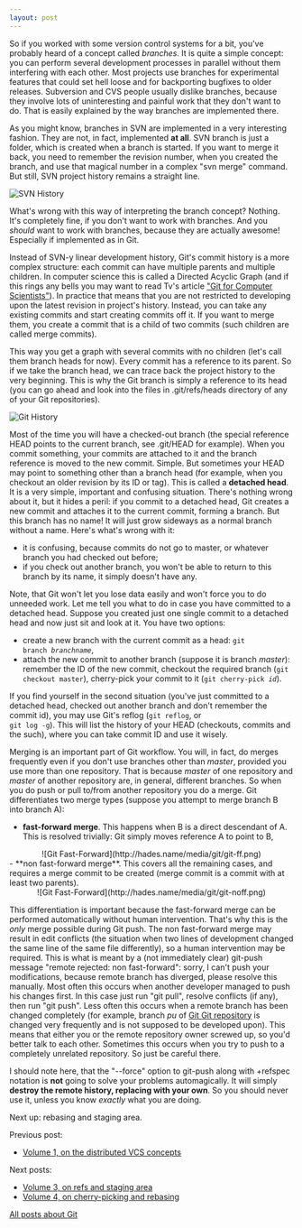 ```yaml
---
layout: post
---
```

So if you worked with some version control systems for a bit, you've probably
heard of a concept called *branches*. It is quite a simple concept: you can
perform several development processes in parallel without them interfering
with each other. Most projects use branches for experimental features that
could set hell loose and for backporting bugfixes to older releases.
Subversion and CVS people usually dislike branches, because they involve lots
of uninteresting and painful work that they don't want to do. That is easily
explained by the way branches are implemented there.

As you might know, branches in SVN are implemented in a very interesting
fashion. They are not, in fact, implemented **at all**. SVN branch is just a
folder, which is created when a branch is started. If you want to merge it
back, you need to remember the revision number, when you created the branch,
and use that magical number in a complex "svn merge" command. But still,
SVN project history remains a straight line.

![SVN History](http://hades.name/media/git/svn-history.png)

What's wrong with this way of interpreting the branch concept? Nothing. It's
completely fine, if you don't want to work with branches. And you *should*
want to work with branches, because they are actually awesome! Especially 
if implemented as in Git.

Instead of SVN-y linear development history, Git's commit history is a more
complex structure: each commit can have multiple parents and multiple
children. In computer science this is called a Directed Acyclic Graph (and if
this rings any bells you may want to read Tv's article <a
href="http://eagain.net/articles/git-for-computer-scientists/">"Git for
Computer Scientists"</a>). In practice that means that you are not restricted
to developing upon the latest revision in project's history. Instead, you can
take any existing commits and start creating commits off it. If you want to
merge them, you create a commit that is a child of two commits (such children
are called merge commits).

This way you get a graph with several commits with no children (let's call
them branch heads for now). Every commit has a reference to its parent. So if
we take the branch head, we can trace back the project history to the very
beginning. This is why the Git branch is simply a reference to its head (you
can go ahead and look into the files in .git/refs/heads directory of any of
your Git repositories).

![Git History](http://hades.name/media/git/git-history.png)

Most of the time you will have a checked-out branch (the special reference
HEAD points to the current branch, see .git/HEAD for example). When you commit
something, your commits are attached to it and the branch reference is moved
to the new commit. Simple. But sometimes your HEAD may point to something
other than a branch head (for example, when you checkout an older revision by
its ID or tag). This is called a **detached head**. It is a very simple,
important and confusing situation. There's nothing wrong about it, but it
hides a peril: if you commit to a detached head, Git creates a new commit and
attaches it to the current commit, forming a branch. But this branch has no
name! It will just grow sideways as a normal branch without a name. Here's
what's wrong with it:

- it is confusing, because commits do not go to master, or whatever branch you
  had checked out before;
- if you check out another branch, you won't be able to return to this branch
  by its name, it simply doesn't have any.

Note, that Git won't let you lose data easily and won't force you to do unneeded
work. Let me tell you what to do in case you have committed to a detached
head. Suppose you created just one single commit to a detached head and now
just sit and look at it. You have two options:

- create a new branch with the current commit as a head: <code>git branch
  *branchname*</code>,
- attach the new commit to another branch (suppose it is branch *master*):
  remember the ID of the new commit, checkout the required branch (<code>git
  checkout master</code>), cherry-pick your commit to it (<code>git
  cherry-pick *id*</code>).

If you find yourself in the second situation (you've just committed to a
detached head, checked out another branch and don't remember the commit id),
you may use Git's reflog (<code>git reflog</code>, or <code> git log
-g</code>). This will list the history of your HEAD (checkouts, commits and
the such), where you can take commit ID and use it wisely.

Merging is an important part of Git workflow. You will, in fact, do merges
frequently even if you don't use branches other than *master*, provided you use
more than one repository. That is because *master* of one repository and
*master* of another repository are, in general, different branches. So when
you do push or pull to/from another repository you do a merge. Git
differentiates two merge types (suppose you attempt to merge branch B into
branch A):

- **fast-forward merge**. This happens when B is a direct descendant of A.
  This is resolved trivially: Git simply moves reference A to point to B,
<center>![Git Fast-Forward](http://hades.name/media/git/git-ff.png)</center>
- **non fast-forward merge**. This covers all the remaining cases, and
  requires a merge commit to be created (merge commit is a commit with at
  least two parents).
<center>![Git Fast-Forward](http://hades.name/media/git/git-noff.png)</center>

This differentiation is important because the fast-forward merge can be
performed automatically without human intervention. That's why this is the
*only* merge possible during Git push. The non fast-forward merge may result
in edit conflicts (the situation when two lines of development changed the
same line of the same file differently), so a human intervention may be
required. This is what is meant by a (not immediately clear) git-push message
"remote rejected: non fast-forward": sorry, I can't push your modifications,
because remote branch has diverged, please resolve this manually. Most often
this occurs when another developer managed to push his changes first. In this
case just run "git pull", resolve conflicts (if any), then run "git push".
Less often this occurs when a remote branch has been changed completely (for
example, branch *pu* of <a href="http://git.kernel.org/?p=git/git.git;a=summary">Git Git repository</a> is changed very frequently and is
not supposed to be developed upon). This means that either you or the remote
repository owner screwed up, so you'd better talk to each other. Sometimes
this occurs when you try to push to a completely unrelated repository. So just
be careful there.

I should note here, that the "--force" option to git-push along with +refspec
notation is **not** going to solve your problems automagically. It will simply
**destroy the remote history, replacing with your own**. So you should never
use it, unless you know *exactly* what you are doing.

Next up: rebasing and staging area.

Previous post:

- <a href="http://hades.name/blog/2010/01/17/git-your-friend-not-foe/">Volume
  1, on the distributed VCS concepts</a>

Next posts:

- <a href="http://hades.name/blog/2010/01/28/git-your-friend-not-foe-vol-3-refs-and-index/">Volume
  3, on refs and staging area</a>
- <a href="http://hades.name/blog/2010/03/03/git-your-friend-not-foe-vol-4-rebasing/">Volume
  4, on cherry-picking and rebasing</a>

<a href="http://hades.name/blog/tag/git/">All posts about Git</a>